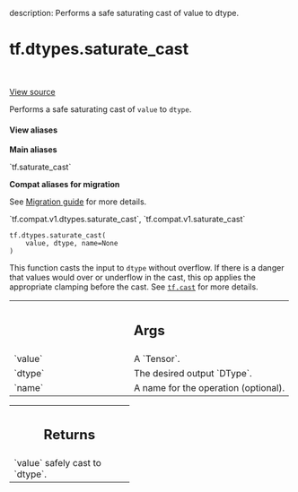 description: Performs a safe saturating cast of value to dtype.

<div itemscope itemtype="http://developers.google.com/ReferenceObject">
<meta itemprop="name" content="tf.dtypes.saturate_cast" />
<meta itemprop="path" content="Stable" />
</div>

# tf.dtypes.saturate_cast

<!-- Insert buttons and diff -->

<table class="tfo-notebook-buttons tfo-api nocontent" align="left">

</table>

<a target="_blank" class="external" href="/code/stable/tensorflow/python/ops/math_ops.py">View source</a>



Performs a safe saturating cast of `value` to `dtype`.


<section class="expandable">
  <h4 class="showalways">View aliases</h4>
  <p>
<b>Main aliases</b>
<p>`tf.saturate_cast`</p>

<b>Compat aliases for migration</b>
<p>See
<a href="https://www.tensorflow.org/guide/migrate">Migration guide</a> for
more details.</p>
<p>`tf.compat.v1.dtypes.saturate_cast`, `tf.compat.v1.saturate_cast`</p>
</p>
</section>

<pre class="devsite-click-to-copy prettyprint lang-py tfo-signature-link">
<code>tf.dtypes.saturate_cast(
    value, dtype, name=None
)
</code></pre>



<!-- Placeholder for "Used in" -->

This function casts the input to `dtype` without overflow.  If
there is a danger that values would over or underflow in the cast, this op
applies the appropriate clamping before the cast.  See <a href="../../tf/cast.md"><code>tf.cast</code></a> for more
details.

<!-- Tabular view -->
 <table class="responsive fixed orange">
<colgroup><col width="214px"><col></colgroup>
<tr><th colspan="2"><h2 class="add-link">Args</h2></th></tr>

<tr>
<td>
`value`<a id="value"></a>
</td>
<td>
A `Tensor`.
</td>
</tr><tr>
<td>
`dtype`<a id="dtype"></a>
</td>
<td>
The desired output `DType`.
</td>
</tr><tr>
<td>
`name`<a id="name"></a>
</td>
<td>
A name for the operation (optional).
</td>
</tr>
</table>



<!-- Tabular view -->
 <table class="responsive fixed orange">
<colgroup><col width="214px"><col></colgroup>
<tr><th colspan="2"><h2 class="add-link">Returns</h2></th></tr>
<tr class="alt">
<td colspan="2">
`value` safely cast to `dtype`.
</td>
</tr>

</table>

